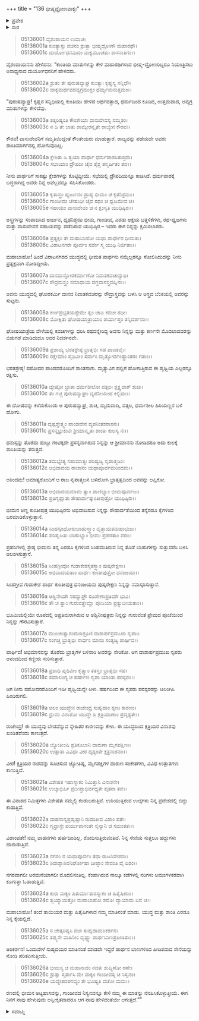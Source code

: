 +++
title = "136 ಭೀಷ್ಮದ್ರೋಣವಾಕ್ಯಃ"
+++

<details><summary>ಪ್ರವೇಶ</summary>


।।   ಓಂ ಓಂ ನಮೋ ನಾರಾಯಣಾಯ।।   ಶ್ರೀ ವೇದವ್ಯಾಸಾಯ ನಮಃ ।।

ಶ್ರೀ ಕೃಷ್ಣದ್ವೈಪಾಯನ ವೇದವ್ಯಾಸ ವಿರಚಿತ  

**ಶ್ರೀ ಮಹಾಭಾರತ**

**ಉದ್ಯೋಗ ಪರ್ವ**

**ಭಗವದ್ಯಾನ ಪರ್ವ**

**ಅಧ್ಯಾಯ 136**

</details>


<details><summary>ಸಾರ</summary>

ಕುಂತಿಯ ಮಾತುಗಳನ್ನು ಕೇಳಿ ಭೀಷ್ಮ-ದ್ರೋಣರಿಬ್ಬರೂ ರಾಜ್ಯವನ್ನು ಪಡೆಯದೇ ಪಾಂಡವರು ಶಾಂತಿಮಾರ್ಗದಲ್ಲಿ ಹೋಗುವುದಿಲ್ಲವೆಂದೂ, ಯುದ್ಧದಿಂದ ಕ್ಷತ್ರಿಯರ ವಿನಾಶವು ಖಂಡಿತವೆಂದು ನಿಮಿತ್ತಗಳು ತೋರಿಸುತ್ತಿವೆಯೆಂದೂ ದುರ್ಯೋಧನನಿಗೆ ಹೇಳಿದುದು (1-26).

</details>

> 05136001 ವೈಶಂಪಾಯನ ಉವಾಚ।  
05136001a ಕುಂತ್ಯಾಸ್ತು ವಚನಂ ಶ್ರುತ್ವಾ ಭೀಷ್ಮದ್ರೋಣೌ ಮಹಾರಥೌ।  
05136001c ದುರ್ಯೋಧನಮಿದಂ ವಾಕ್ಯಮೂಚತುಃ ಶಾಸನಾತಿಗಂ।।

ವೈಶಂಪಾಯನನು ಹೇಳಿದನು: “ಕುಂತಿಯ ಮಾತುಗಳನ್ನು ಕೇಳಿ ಮಹಾರಥಿಗಳಾದ ಭೀಷ್ಮ-ದ್ರೋಣರಿಬ್ಬರೂ ನಿಯಂತ್ರಿಸಲು ಅಸಾಧ್ಯನಾದ ದುರ್ಯೋಧನನಿಗೆ ಹೇಳಿದರು.

> 05136002a ಶ್ರುತಂ ತೇ ಪುರುಷವ್ಯಾಘ್ರ ಕುಂತ್ಯಾಃ ಕೃಷ್ಣಸ್ಯ ಸನ್ನಿಧೌ।  
05136002c ವಾಕ್ಯಮರ್ಥವದವ್ಯಗ್ರಮುಕ್ತಂ ಧರ್ಮ್ಯಮನುತ್ತಮಂ।।

“ಪುರುಷವ್ಯಾಘ್ರ! ಕೃಷ್ಣನ ಸನ್ನಿಧಿಯಲ್ಲಿ ಕುಂತಿಯು ಹೇಳಿದ ಅರ್ಥವತ್ತಾದ, ಧರ್ಮದಿಂದ ಕೂಡಿದ, ಉತ್ತಮವಾದ, ಅವ್ಯಗ್ರ ಮಾತುಗಳನ್ನು ಕೇಳಿದೆವು.

> 05136003a ತತ್ಕರಿಷ್ಯಂತಿ ಕೌಂತೇಯಾ ವಾಸುದೇವಸ್ಯ ಸಮ್ಮತಂ।  
05136003c ನ ಹಿ ತೇ ಜಾತು ಶಾಮ್ಯೇರನ್ನೃತೇ ರಾಜ್ಯೇನ ಕೌರವ।।

ಕೌರವ! ವಾಸುದೇವನಿಗೆ ಸಮ್ಮತಿಯಿದ್ದಂತೆ ಕೌಂತೇಯರು ಮಾಡುತ್ತಾರೆ. ರಾಜ್ಯವನ್ನು ಪಡೆಯದೇ ಅವರು ಶಾಂತಿಮಾರ್ಗದಲ್ಲಿ ಹೋಗುವುದಿಲ್ಲ.

> 05136004a ಕ್ಲೇಶಿತಾ ಹಿ ತ್ವಯಾ ಪಾರ್ಥಾ ಧರ್ಮಪಾಶಸಿತಾಸ್ತದಾ।  
05136004c ಸಭಾಯಾಂ ದ್ರೌಪದೀ ಚೈವ ತೈಶ್ಚ ತನ್ಮರ್ಷಿತಂ ತವ।।

ನೀನು ಪಾರ್ಥರಿಗೆ ಸಾಕಷ್ಟು ಕ್ಲೇಶಗಳನ್ನು ಕೊಟ್ಟಿದ್ದೀಯೆ. ಸಭೆಯಲ್ಲಿ ದ್ರೌಪದಿಯನ್ನೂ ಕಾಡಿಸಿದೆ. ಧರ್ಮಪಾಶಕ್ಕೆ ಬದ್ಧರಾಗಿದ್ದ ಅವರು ನಿನ್ನ ಅವೆಲ್ಲವನ್ನೂ ಸಹಿಸಿಕೊಂಡರು.

> 05136005a ಕೃತಾಸ್ತ್ರಂ ಹ್ಯರ್ಜುನಂ ಪ್ರಾಪ್ಯ ಭೀಮಂ ಚ ಕೃತನಿಶ್ರಮಂ।  
05136005c ಗಾಂಡೀವಂ ಚೇಷುಧೀ ಚೈವ ರಥಂ ಚ ಧ್ವಜಮೇವ ಚ।  
05136005e ಸಹಾಯಂ ವಾಸುದೇವಂ ಚ ನ ಕ್ಷಂಸ್ಯತಿ ಯುಧಿಷ್ಠಿರಃ।।

ಅಸ್ತ್ರಗಳನ್ನು ಸಂಪಾದಿಸಿದ ಅರ್ಜುನ, ಧೃಢನಿಶ್ಚಯಿ ಭೀಮ, ಗಾಂಡೀವ, ಎರಡು ಅಕ್ಷಯ ಭತ್ತಳಿಕೆಗಳು, ರಥ-ಧ್ವಜಗಳು ಮತ್ತು ವಾಸುದೇವನ ಸಹಾಯವನ್ನು ಪಡೆದಿರುವ ಯುಧಿಷ್ಠಿರ – ಇವರು ಈಗ ನಿನ್ನನ್ನು ಕ್ಷಮಿಸಲಾರರು.

> 05136006a ಪ್ರತ್ಯಕ್ಷಂ ತೇ ಮಹಾಬಾಹೋ ಯಥಾ ಪಾರ್ಥೇನ ಧೀಮತಾ।  
05136006c ವಿರಾಟನಗರೇ ಪೂರ್ವಂ ಸರ್ವೇ ಸ್ಮ ಯುಧಿ ನಿರ್ಜಿತಾಃ।।

ಮಹಾಬಾಹೋ! ಹಿಂದೆ ವಿರಾಟನಗರದ ಯುದ್ಧದಲ್ಲಿ ಧೀಮತ ಪಾರ್ಥನು ನಮ್ಮೆಲ್ಲರನ್ನೂ ಸೋಲಿಸಿದುದನ್ನು ನೀನು ಪ್ರತ್ಯಕ್ಷವಾಗಿ ನೋಡಿದ್ದೀಯೆ.

> 05136007a ದಾನವಾನ್ಘೋರಕರ್ಮಾಣೋ ನಿವಾತಕವಚಾನ್ಯುಧಿ।  
05136007c ರೌದ್ರಮಸ್ತ್ರಂ ಸಮಾಧಾಯ ದಗ್ಧವಾನಸ್ತ್ರವಹ್ನಿನಾ।।

ಅವನು ಯುದ್ಧದಲ್ಲಿ ಘೋರಕರ್ಮಿ ದಾನವ ನಿವಾತಕವಚರನ್ನು ರೌದ್ರಾಸ್ತ್ರವನ್ನು ಬಳಸಿ ಆ ಅಸ್ತ್ರದ ಬೆಂಕಿಯಲ್ಲಿ ಅವರನ್ನು ಸುಟ್ಟನು.

> 05136008a ಕರ್ಣಪ್ರಭೃತಯಶ್ಚೇಮೇ ತ್ವಂ ಚಾಪಿ ಕವಚೀ ರಥೀ।  
05136008c ಮೋಕ್ಷಿತಾ ಘೋಷಯಾತ್ರಾಯಾಂ ಪರ್ಯಾಪ್ತಂ ತನ್ನಿದರ್ಶನಂ।।

ಘೋಷಯಾತ್ರೆಯ ವೇಳೆಯಲ್ಲಿ ಕವಚಗಳನ್ನು ಧರಿಸಿ ರಥವನ್ನೇರಿದ್ದ ಅವನು ನಿನ್ನನ್ನು ಮತ್ತು ಕರ್ಣನೇ ಮೊದಲಾದವರನ್ನು ಬಿಡುಗಡೆ ಮಾಡಿದುದೂ ಅದರ ನಿದರ್ಶನವೇ.

> 05136009a ಪ್ರಶಾಮ್ಯ ಭರತಶ್ರೇಷ್ಠ ಭ್ರಾತೃಭಿಃ ಸಹ ಪಾಂಡವೈಃ।   
05136009c ರಕ್ಷೇಮಾಂ ಪೃಥಿವೀಂ ಸರ್ವಾಂ ಮೃತ್ಯೋರ್ದಂಷ್ಟ್ರಾಂತರಂ ಗತಾಂ।।

ಭರತಶ್ರೇಷ್ಠ! ಸಹೋದರ ಪಾಂಡವರೊಂದಿಗೆ ಶಾಂತನಾಗು. ಮೃತ್ಯುವಿನ ಹಲ್ಲಿಗೆ ಹೋಗುತ್ತಿರುವ ಈ ಪೃಥ್ವಿಯ ಎಲ್ಲರನ್ನೂ ರಕ್ಷಿಸು.

> 05136010a ಜ್ಯೇಷ್ಠೋ ಭ್ರಾತಾ ಧರ್ಮಶೀಲೋ ವತ್ಸಲಃ ಶ್ಲಕ್ಷ್ಣವಾಕ್ ಶುಚಿಃ।  
05136010c ತಂ ಗಚ್ಚ ಪುರುಷವ್ಯಾಘ್ರಂ ವ್ಯಪನೀಯೇಹ ಕಿಲ್ಬಿಷಂ।।

ಈ ದೋಷವನ್ನು ಕಳೆದುಕೊಂಡು ಆ ಪುರುಷವ್ಯಾಘ್ರ, ಶುಚಿ, ಮೃದುವಾದಿ, ವತ್ಸಲ, ಧರ್ಮಶೀಲ ಹಿರಿಯಣ್ಣನ ಬಳಿ ಹೋಗು.

> 05136011a ದೃಷ್ಟಶ್ಚೇತ್ತ್ವಂ ಪಾಂಡವೇನ ವ್ಯಪನೀತಶರಾಸನಃ।  
05136011c ಪ್ರಸನ್ನಭ್ರುಕುಟಿಃ ಶ್ರೀಮಾನ್ಕೃತಾ ಶಾಂತಿಃ ಕುಲಸ್ಯ ನಃ।।

ಧನುಸ್ಸನ್ನು ತೊರೆದು ಹುಬ್ಬು ಗಂಟಿಕ್ಕದೇ ಪ್ರಸನ್ನನಾಗಿರುವ ನಿನ್ನನ್ನು ಆ ಶ್ರೀಮಾನನು ನೋಡಿದರೂ ಅದು ಕುಲಕ್ಕೆ ಶಾಂತಿಯನ್ನು ತರುತ್ತದೆ.

> 05136012a ತಮಭ್ಯೇತ್ಯ ಸಹಾಮಾತ್ಯಃ ಪರಿಷ್ವಜ್ಯ ನೃಪಾತ್ಮಜಂ।  
05136012c ಅಭಿವಾದಯ ರಾಜಾನಂ ಯಥಾಪೂರ್ವಮರಿಂದಮ।।

ಅರಿಂದಮ! ಅಮಾತ್ಯರೊಂದಿಗೆ ಆ ರಾಜ ನೃಪಾತ್ಮಜನ ಬಳಿಹೋಗಿ ಭ್ರಾತೃತ್ವದಿಂದ ಅವನನ್ನು ಅಪ್ಪಿಕೋ.

> 05136013a ಅಭಿವಾದಯಮಾನಂ ತ್ವಾಂ ಪಾಣಿಭ್ಯಾಂ ಭೀಮಪೂರ್ವಜಃ।  
05136013c ಪ್ರತಿಗೃಹ್ಣಾತು ಸೌಹಾರ್ದಾತ್ಕುಂತೀಪುತ್ರೋ ಯುಧಿಷ್ಠಿರಃ।।

ಭೀಮನ ಅಣ್ಣ ಕುಂತೀಪುತ್ರ ಯುಧಿಷ್ಠಿರನು ಅಭಿವಾದಿಸುವ ನಿನ್ನನ್ನು ಸೌಹಾರ್ದತೆಯಿಂದ ತನ್ನೆರಡೂ ಕೈಗಳಿಂದ ಬರಮಾಡಿಕೊಳ್ಳುತ್ತಾನೆ.

> 05136014a ಸಿಂಹಸ್ಕಂಧೋರುಬಾಹುಸ್ತ್ವಾಂ ವೃತ್ತಾಯತಮಹಾಭುಜಃ।  
05136014c ಪರಿಷ್ವಜತು ಬಾಹುಭ್ಯಾಂ ಭೀಮಃ ಪ್ರಹರತಾಂ ವರಃ।।

ಪ್ರಹರಿಗಳಲ್ಲಿ ಶ್ರೇಷ್ಠ ಭೀಮನು ತನ್ನ ಎರಡೂ ಕೈಗಳಿಂದ ಸಿಂಹದಂತಿರುವ ನಿನ್ನ ತೊಡೆ ಬಾಹುಗಳನ್ನು ಸುತ್ತುವರೆಸಿ ಬಳಸಿ ಆಲಂಗಿಸುತ್ತಾನೆ.

> 05136015a ಸಿಂಹಗ್ರೀವೋ ಗುಡಾಕೇಶಸ್ತತಸ್ತ್ವಾಂ ಪುಷ್ಕರೇಕ್ಷಣಃ।  
05136015c ಅಭಿವಾದಯತಾಂ ಪಾರ್ಥಃ ಕುಂತೀಪುತ್ರೋ ಧನಂಜಯಃ।।

ಸಿಂಹಗ್ರೀವ ಗುಡಾಕೇಶ ಪಾರ್ಥ ಕುಂತೀಪುತ್ರ ಧನಂಜಯನು ಪುಷ್ಕರೇಕ್ಷಣ ನಿನ್ನನ್ನು ನಮಸ್ಕರಿಸುತ್ತಾನೆ.

> 05136016a ಆಶ್ವಿನೇಯೌ ನರವ್ಯಾಘ್ರೌ ರೂಪೇಣಾಪ್ರತಿಮೌ ಭುವಿ।  
05136016c ತೌ ಚ ತ್ವಾಂ ಗುರುವತ್ಪ್ರೇಮ್ಣಾ ಪೂಜಯಾ ಪ್ರತ್ಯುದೀಯತಾಂ।।

ಭೂಮಿಯಲ್ಲಿಯೇ ರೂಪದಲ್ಲಿ ಅಪ್ರತಿಮರಾಗಿರುವ ಆ ಅಶ್ವಿನೀಪುತ್ರರು ನಿನ್ನನ್ನು ಗುರುವಂತೆ ಪ್ರೇಮದ ಪೂಜೆಯಿಂದ ನಿನ್ನನ್ನು ಗೌರವಿಸುತ್ತಾರೆ.

> 05136017a ಮುಂಚಂತ್ವಾನಂದಜಾಶ್ರೂಣಿ ದಾಶಾರ್ಹಪ್ರಮುಖಾ ನೃಪಾಃ।   
05136017c ಸಂಗಚ್ಚ ಭ್ರಾತೃಭಿಃ ಸಾರ್ಧಂ ಮಾನಂ ಸಂತ್ಯಜ್ಯ ಪಾರ್ಥಿವ।।

ಪಾರ್ಥಿವ! ಅಭಿಮಾನವನ್ನು ತೊರೆದು ಭ್ರಾತೃಗಳ ಬಳಿಸಾರಿ ಅವರನ್ನು ಸೇರಿಕೋ. ಆಗ ದಾಶಾರ್ಹಪ್ರಮುಖ ನೃಪರು ಆನಂದದಿಂದ ಕಣ್ಣೀರು ಸುರಿಸುತ್ತಾರೆ.

> 05136018a ಪ್ರಶಾಧಿ ಪೃಥಿವೀಂ ಕೃತ್ಸ್ನಾಂ ತತಸ್ತಂ ಭ್ರಾತೃಭಿಃ ಸಹ।  
05136018c ಸಮಾಲಿಂಗ್ಯ ಚ ಹರ್ಷೇಣ ನೃಪಾ ಯಾಂತು ಪರಸ್ಪರಂ।।

ಆಗ ನೀನು ಸಹೋದರರೊಂದಿಗೆ ಇಡೀ ಪೃಥ್ವಿಯನ್ನೇ ಆಳು. ಹರ್ಷದಿಂದ ಈ ನೃಪರು ಪರಸ್ಪರರನ್ನು ಆಲಂಗಿಸಿ ಹಿಂದಿರುಗಲಿ.

> 05136019a ಅಲಂ ಯುದ್ಧೇನ ರಾಜೇಂದ್ರ ಸುಹೃದಾಂ ಶೃಣು ಕಾರಣಂ।  
05136019c ಧ್ರುವಂ ವಿನಾಶೋ ಯುದ್ಧೇ ಹಿ ಕ್ಷತ್ರಿಯಾಣಾಂ ಪ್ರದೃಶ್ಯತೇ।।

ರಾಜೇಂದ್ರ! ಈ ಯುದ್ಧವು ಬೇಡವೆನ್ನುವ ಸ್ನೇಹಿತರ ಕಾರಣವನ್ನು ಕೇಳು. ಈ ಯುದ್ಧದಿಂದ ಕ್ಷತ್ರಿಯರ ವಿನಾಶವು ಖಂಡಿತವೆಂದು ಕಾಣುತ್ತದೆ.

> 05136020a ಜ್ಯೋತೀಂಷಿ ಪ್ರತಿಕೂಲಾನಿ ದಾರುಣಾ ಮೃಗಪಕ್ಷಿಣಃ।  
05136020c ಉತ್ಪಾತಾ ವಿವಿಧಾ ವೀರ ದೃಶ್ಯಂತೇ ಕ್ಷತ್ರನಾಶನಾಃ।।

ವೀರ! ಕ್ಷತ್ರಿಯರ ನಾಶವನ್ನು ಸೂಚಿಸುವ ಜ್ಯೋತಿಷ್ಯ, ಮೃಗಪಕ್ಷಿಗಳ ದಾರುಣ ಸಂಕೇತಗಳು, ವಿವಿಧ ಉತ್ಪಾತಗಳು ಕಾಣುತ್ತಿವೆ.

> 05136021a ವಿಶೇಷತ ಇಹಾಸ್ಮಾಕಂ ನಿಮಿತ್ತಾನಿ ವಿನಾಶನೇ।  
05136021c ಉಲ್ಕಾಭಿರ್ಹಿ ಪ್ರದೀಪ್ತಾಭಿರ್ವಧ್ಯತೇ ಪೃತನಾ ತವ।।

ಈ ವಿನಾಶದ ನಿಮಿತ್ತಗಳು ವಿಶೇಷತಃ ನಮ್ಮಲ್ಲಿ ಕಂಡುಬರುತ್ತಿವೆ. ಉರಿಯುತ್ತಿರುವ ಉಲ್ಕೆಗಳು ನಿನ್ನ ಪ್ರದೇಶದಲ್ಲಿ ಬಿದ್ದು ಕಾಡುತ್ತಿವೆ.

> 05136022a ವಾಹನಾನ್ಯಪ್ರಹೃಷ್ಟಾನಿ ರುದಂತೀವ ವಿಶಾಂ ಪತೇ।  
05136022c ಗೃಧ್ರಾಸ್ತೇ ಪರ್ಯುಪಾಸಂತೇ ಸೈನ್ಯಾನಿ ಚ ಸಮಂತತಃ।।

ವಿಶಾಂಪತೇ! ನಮ್ಮ ವಾಹನಗಳು ಹರ್ಷದಿಂದಿಲ್ಲ. ರೋದಿಸುತ್ತಿರುವಂತಿವೆ. ನಿನ್ನ ಸೇನೆಯ ಸುತ್ತಲೂ ಹದ್ದುಗಳು ಹಾರಾಡುತ್ತಿವೆ.

> 05136023a ನಗರಂ ನ ಯಥಾಪೂರ್ವಂ ತಥಾ ರಾಜನಿವೇಶನಂ।  
05136023c ಶಿವಾಶ್ಚಾಶಿವನಿರ್ಘೋಷಾ ದೀಪ್ತಾಂ ಸೇವಂತಿ ವೈ ದಿಶಂ।।

ನಗರವಾಗಲೀ ಅರಮನೆಯಾಗಲೀ ಮೊದಲಿನಂತಿಲ್ಲ. ಕೆಂಪಾಗಿರುವ ನಾಲ್ಕೂ ಕಡೆಗಳಲ್ಲಿ ನರಿಗಳು ಅಮಂಗಳಕರವಾಗಿ ಕೂಗುತ್ತಾ ಓಡಾಡುತ್ತಿವೆ.

> 05136024a ಕುರು ವಾಕ್ಯಂ ಪಿತುರ್ಮಾತುರಸ್ಮಾಕಂ ಚ ಹಿತೈಷಿಣಾಂ।  
05136024c ತ್ವಯ್ಯಾಯತ್ತೋ ಮಹಾಬಾಹೋ ಶಮೋ ವ್ಯಾಯಾಮ ಏವ ಚ।।

ಮಹಾಬಾಹೋ! ತಂದೆ ತಾಯಿಯರ ಮತ್ತು ಹಿತೈಷಿಗಳಾದ ನಮ್ಮ ಮಾತಿನಂತೆ ಮಾಡು. ಯುದ್ಧ ಮತ್ತು ಶಾಂತಿ ಎರಡೂ ನಿನ್ನ ಕೈಯಲ್ಲಿದೆ.

> 05136025a ನ ಚೇತ್ಕರಿಷ್ಯಸಿ ವಚಃ ಸುಹೃದಾಮರಿಕರ್ಶನ।  
05136025c ತಪ್ಸ್ಯಸೇ ವಾಹಿನೀಂ ದೃಷ್ಟ್ವಾ ಪಾರ್ಥಬಾಣಪ್ರಪೀಡಿತಾಂ।।

ಅರಿಕರ್ಶನ! ಒಂದುವೇಳೆ ಸುಹೃದಯರ ಮಾತಿನಂತೆ ಮಾಡದೇ ಇದ್ದರೆ ಪಾರ್ಥನ ಬಾಣಗಳಿಂದ ಪೀಡಿತವಾದ ಸೇನೆಯನ್ನು ನೋಡಿ ಪರಿತಪಿಸುತ್ತೀಯೆ.

> 05136026a ಭೀಮಸ್ಯ ಚ ಮಹಾನಾದಂ ನದತಃ ಶುಷ್ಮಿಣೋ ರಣೇ।  
05136026c ಶ್ರುತ್ವಾ ಸ್ಮರ್ತಾಸಿ ಮೇ ವಾಕ್ಯಂ ಗಾಂಡೀವಸ್ಯ ಚ ನಿಸ್ವನಂ।  
05136026e ಯದ್ಯೇತದಪಸವ್ಯಂ ತೇ ಭವಿಷ್ಯತಿ ವಚೋ ಮಮ।।

ರಣದಲ್ಲಿ ಭೀಮನ ಅಟ್ಟಹಾಸವನ್ನು, ಗಾಂಡೀವದ ನಿಸ್ವನವನ್ನೂ ಕೇಳಿ ನಮ್ಮ ಈ ಮಾತನ್ನು ನೆನಪಿಸಿಕೊಳ್ಳುತ್ತೀಯೆ. ಈಗ ನಿನಗೆ ನಾವು ಹೇಳುವುದು ಅಸ್ವೀಕೃತವಾದರೂ ಆಗ ನಾವು ಹೇಳಿದಂತೆಯೇ ಆಗುತ್ತದೆ.””




<details><summary>ಸಮಾಪ್ತಿ</summary>


ಇತಿ ಶ್ರೀ ಮಹಾಭಾರತೇ ಉದ್ಯೋಗ ಪರ್ವಣಿ ಭಗವದ್ಯಾನ ಪರ್ವಣಿ ಭೀಷ್ಮದ್ರೋಣವಾಕ್ಯೇ ಷಟ್‌ತ್ರಿಂಶದಧಿಕಶತತಮೋಽಧ್ಯಾಯಃ।  
ಇದು ಶ್ರೀ ಮಹಾಭಾರತದಲ್ಲಿ ಉದ್ಯೋಗ ಪರ್ವದಲ್ಲಿ ಭಗವದ್ಯಾನ ಪರ್ವದಲ್ಲಿ ಭೀಷ್ಮದ್ರೋಣವಾಕ್ಯದಲ್ಲಿ ನೂರಾಮೂವತ್ತಾರನೆಯ ಅಧ್ಯಾಯವು.


</details>

